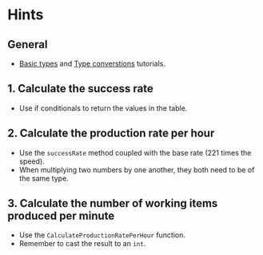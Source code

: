 # Hints

## General

- [Basic types][basic types] and [Type converstions][type converstions] tutorials.

## 1. Calculate the success rate

- Use if conditionals to return the values in the table.

## 2. Calculate the production rate per hour

- Use the `successRate` method coupled with the base rate (221 times the speed).
- When multiplying two numbers by one another, they both need to be of the same type.

## 3. Calculate the number of working items produced per minute

- Use the `CalculateProductionRatePerHour` function.
- Remember to cast the result to an `int`.

[basic types]: https://tour.golang.org/basics/11
[type converstions]: https://tour.golang.org/basics/13
